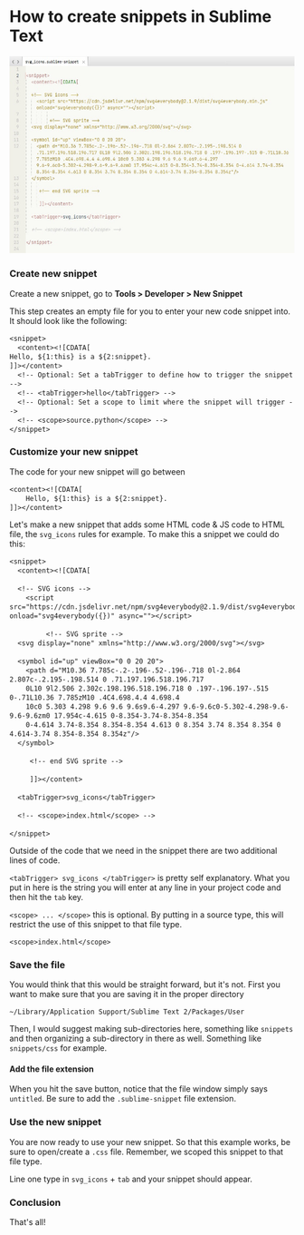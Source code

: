 # How to create snippets in Sublime Text

<img src="sn.jpg">

### Create new snippet
Create a new snippet, go to **Tools > Developer > New Snippet**

This step creates an empty file for you to enter your new code snippet into. It should look like the following:

	<snippet>
	  <content><![CDATA[
	Hello, ${1:this} is a ${2:snippet}.
	]]></content>
	  <!-- Optional: Set a tabTrigger to define how to trigger the snippet -->
	  <!-- <tabTrigger>hello</tabTrigger> -->
	  <!-- Optional: Set a scope to limit where the snippet will trigger -->
	  <!-- <scope>source.python</scope> -->
	</snippet>
	
### Customize your new snippet
The code for your new snippet will go between 

	<content><![CDATA[
		Hello, ${1:this} is a ${2:snippet}.
	]]></content>
		
Let's make a new snippet that adds some HTML code & JS code to HTML file, the `svg_icons` rules for example. 
To make this a snippet we could do this:

```
<snippet>
  <content><![CDATA[

  <!-- SVG icons -->
    <script src="https://cdn.jsdelivr.net/npm/svg4everybody@2.1.9/dist/svg4everybody.min.js" onload="svg4everybody({})" async=""></script>

         <!-- SVG sprite -->
  <svg display="none" xmlns="http://www.w3.org/2000/svg"></svg>

  <symbol id="up" viewBox="0 0 20 20">
    <path d="M10.36 7.785c-.2-.196-.52-.196-.718 0l-2.864 2.807c-.2.195-.198.514 0 .71.197.196.518.196.717 
    0L10 9l2.506 2.302c.198.196.518.196.718 0 .197-.196.197-.515 0-.71L10.36 7.785zM10 .4C4.698.4.4 4.698.4 
    10c0 5.303 4.298 9.6 9.6 9.6s9.6-4.297 9.6-9.6c0-5.302-4.298-9.6-9.6-9.6zm0 17.954c-4.615 0-8.354-3.74-8.354-8.354 
    0-4.614 3.74-8.354 8.354-8.354 4.613 0 8.354 3.74 8.354 8.354 0 4.614-3.74 8.354-8.354 8.354z"/>
  </symbol>

     <!-- end SVG sprite -->

     ]]></content>

  <tabTrigger>svg_icons</tabTrigger>

  <!-- <scope>index.html</scope> -->
  
</snippet>
```	

Outside of the code that we need in the snippet there are two additional lines of code.

`<tabTrigger> svg_icons </tabTrigger>` is pretty self explanatory. What you put in here is the string you will enter at any line in your project code and then hit the `tab` key. 

`<scope> ... </scope>` this is optional. By putting in a source type, this will restrict the use of this snippet to that file type. 

	<scope>index.html</scope>

### Save the file
You would think that this would be straight forward, but it's not. First you want to make sure that you are saving it in the proper directory

	~/Library/Application Support/Sublime Text 2/Packages/User

Then, I would suggest making sub-directories here, something like `snippets` and then organizing a sub-directory in there as well. Something like `snippets/css` for example. 

#### Add the file extension 
When you hit the save button, notice that the file window simply says `untitled`. Be sure to add the `.sublime-snippet` file extension. 

### Use the new snippet
You are now ready to use your new snippet. So that this example works, be sure to open/create a `.css` file. Remember, we scoped this snippet to that file type. 

Line one type in `svg_icons` + `tab` and your snippet should appear.
	
### Conclusion
That's all! 
